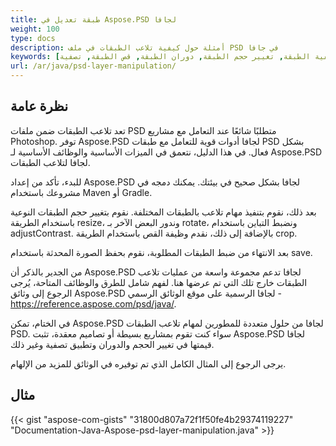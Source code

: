 ```yaml
---
title: طبقة تعديل في Aspose.PSD لجافا
weight: 100
type: docs
description: أمثلة حول كيفية تلاعب الطبقات في ملف PSD في جافا
keywords: [تصفية الطبقة, تغيير حجم الطبقة, دوران الطبقة, قص الطبقة, تصفية PSD, تلاعب الطبقة, تحديث الطبقة, واجهة برمجة تطبيقات PSD, جافا, مثال على الشفرة]
url: /ar/java/psd-layer-manipulation/
---
```


## **نظرة عامة**

تعد تلاعب الطبقات ضمن ملفات PSD متطلبًا شائعًا عند التعامل مع مشاريع Photoshop. توفر Aspose.PSD لجافا أدوات قوية للتعامل مع طبقات PSD بشكل فعال. في هذا الدليل، نتعمق في الميزات الأساسية والوظائف الأساسية لـ Aspose.PSD لجافا لتلاعب الطبقات.

للبدء، تأكد من إعداد Aspose.PSD لجافا بشكل صحيح في بيئتك. يمكنك دمجه في مشروعك باستخدام Maven أو Gradle.

بعد ذلك، نقوم بتنفيذ مهام تلاعب بالطبقات المختلفة. نقوم بتغيير حجم الطبقات النوعية باستخدام الطريقة resize، وندور البعض الآخر بـ rotate، ونضبط التباين باستخدام adjustContrast. بالإضافة إلى ذلك، نقدم وظيفة القص باستخدام الطريقة crop.

بعد الانتهاء من ضبط الطبقات المطلوبة، نقوم بحفظ الصورة المحدثة باستخدام save.

من الجدير بالذكر أن Aspose.PSD لجافا تدعم مجموعة واسعة من عمليات تلاعب الطبقات خارج تلك التي تم عرضها هنا. لفهم شامل للطرق والوظائف المتاحة، يُرجى الرجوع إلى وثائق Aspose.PSD لجافا الرسمية على موقع الوثائق الرسمي - https://reference.aspose.com/psd/java/.

في الختام، تمكن Aspose.PSD لجافا من حلول متعددة للمطورين لمهام تلاعب الطبقات PSD. سواء كنت تقوم بمشاريع بسيطة أو تصاميم معقدة، تثبت Aspose.PSD لجافا قيمتها في تغيير الحجم والدوران وتطبيق تصفية وغير ذلك.

يرجى الرجوع إلى المثال الكامل الذي تم توفيره في الوثائق للمزيد من الإلهام.

## **مثال**
{{< gist "aspose-com-gists" "31800d807a72f1f50fe4b29374119227" "Documentation-Java-Aspose-psd-layer-manipulation.java" >}}
